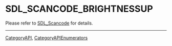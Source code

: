 # SDL_SCANCODE_BRIGHTNESSUP

Please refer to [SDL_Scancode](SDL_Scancode) for details.

----
[CategoryAPI](CategoryAPI), [CategoryAPIEnumerators](CategoryAPIEnumerators)

